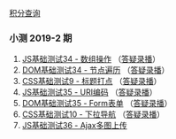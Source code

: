 
[积分查询](https://www.zhangxinxu.com/php/quiz)

### 小测 2019-2 期
1. [JS基础测试34 - 数组操作](https://github.com/JaimeCheng/zxx-quiz-summary/issues/1) （[答疑录播](https://www.bilibili.com/video/av58170184)）
2. [DOM基础测试34 - 节点遍历](https://github.com/JaimeCheng/zxx-quiz-summary/issues/2) （[答疑录播](https://www.bilibili.com/video/av58980453)）
3. [CSS基础测试9 - 标题打点](https://github.com/JaimeCheng/zxx-quiz-summary/issues/3) （[答疑录播](https://www.bilibili.com/video/av59949127)）
4. [JS基础测试35 - URI编码](https://github.com/JaimeCheng/zxx-quiz-summary/issues/4) （[答疑录播](https://www.bilibili.com/video/av60953633)）
5. [DOM基础测试35 - Form表单](https://github.com/JaimeCheng/zxx-quiz-summary/issues/5) （[答疑录播](https://www.bilibili.com/video/av61984706)）
6. [CSS基础测试10 - 下拉导航](https://github.com/JaimeCheng/zxx-quiz-summary/issues/6) （[答疑录播](https://www.bilibili.com/video/av63183213)）
7. [JS基础测试36 - Ajax多图上传](https://github.com/JaimeCheng/zxx-quiz-summary/issues/7)